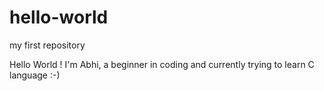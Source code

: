 # hello-world
my first repository

Hello World !
I'm Abhi, a beginner in coding and currently trying to learn C language :-)
